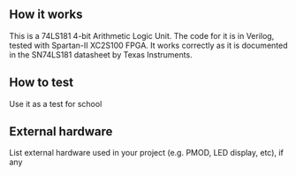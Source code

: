 <!---

This file is used to generate your project datasheet. Please fill in the information below and delete any unused
sections.

You can also include images in this folder and reference them in the markdown. Each image must be less than
512 kb in size, and the combined size of all images must be less than 1 MB.
-->

## How it works

This is a 74LS181 4-bit Arithmetic Logic Unit. The code for it is in Verilog, tested with Spartan-II XC2S100 FPGA. It works correctly
as it is documented in the SN74LS181 datasheet by Texas Instruments.

## How to test

Use it as a test for school

## External hardware

List external hardware used in your project (e.g. PMOD, LED display, etc), if any
